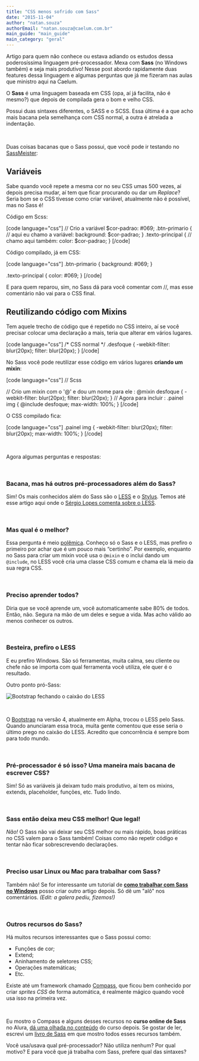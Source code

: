 ```yaml
---
title: "CSS menos sofrido com Sass"
date: "2015-11-04"
author: "natan.souza"
authorEmail: "natan.souza@caelum.com.br"
main_guide: "main_guide"
main_category: "geral"
---
```


Artigo para quem não conhece ou estava adiando os estudos dessa poderosíssima linguagem pré-processador. Mexa com **Sass** (no Windows também) e seja mais produtivo! Nesse post abordo rapidamente duas features dessa linguagem e algumas perguntas que já me fizeram nas aulas que ministro aqui na Caelum.

O **Sass** é uma linguagem baseada em CSS (opa, aí já facilita, não é mesmo?) que depois de compilada gera o bom e velho CSS.

Possui duas sintaxes diferentes, o SASS e o SCSS. Essa última é a que acho mais bacana pela semelhança com CSS normal, a outra é atrelada a indentação.

 

Duas coisas bacanas que o Sass possui, que você pode ir testando no [SassMeister](http://sassmeister.com):

## Variáveis

Sabe quando você repete a mesma cor no seu CSS umas 500 vezes, aí depois precisa mudar, aí tem que ficar procurando ou dar um _Replace_? Seria bom se o CSS tivesse como criar variável, atualmente não é possível, mas no Sass é!

Código em Scss:

\[code language="css"\] // Crio a variável $cor-padrao: #069; .btn-primario { // aqui eu chamo a variável: background: $cor-padrao; } .texto-principal { // chamo aqui também: color: $cor-padrao; } \[/code\]

Código compilado, já em CSS:

\[code language="css"\] .btn-primario { background: #069; }

.texto-principal { color: #069; } \[/code\]

E para quem reparou, sim, no Sass dá para você comentar com //, mas esse comentário não vai para o CSS final.

## Reutilizando código com Mixins

Tem aquele trecho de código que é repetido no CSS inteiro, aí se você precisar colocar uma declaração a mais, teria que alterar em vários lugares.

\[code language="css"\] /\* CSS normal \*/ .desfoque { -webkit-filter: blur(20px); filter: blur(20px); } \[/code\]

No Sass você pode reutilizar esse código em vários lugares **criando um mixin**:

\[code language="css"\] // Scss

// Crio um mixin com o '@' e dou um nome para ele : @mixin desfoque { -webkit-filter: blur(20px); filter: blur(20px); } // Agora para incluir : .painel img { @include desfoque; max-width: 100%; } \[/code\]

O CSS compilado fica:

\[code language="css"\] .painel img { -webkit-filter: blur(20px); filter: blur(20px); max-width: 100%; } \[/code\]

 

Agora algumas perguntas e respostas:

 

### Bacana, mas há outros pré-processadores além do Sass?

Sim! Os mais conhecidos além do Sass são o [LESS](http://lesscss.org/) e o [Stylus](https://learnboost.github.io/stylus/). Temos até esse artigo aqui onde o [Sérgio Lopes comenta sobre o LESS](https://blog.caelum.com.br/css-facil-flexivel-e-dinamico-com-less/).

 

### Mas qual é o melhor?

Essa pergunta é meio [polêmica](https://www.youtube.com/watch?v=PORknrd-cv8). Conheço só o Sass e o LESS, mas prefiro o primeiro por achar que é um pouco mais “certinho”. Por exemplo, enquanto no Sass para criar um mixin você usa o `@mixin` e o inclui dando um `@include`, no LESS você cria uma classe CSS comum e chama ela lá meio da sua regra CSS.

 

### Preciso aprender todos?

Diria que se você aprende um, você automaticamente sabe 80% de todos. Então, não. Segura na mão de um deles e segue a vida. Mas acho válido ao menos conhecer os outros.

 

### Besteira, prefiro o LESS

E eu prefiro Windows. São só ferramentas, muita calma, seu cliente ou chefe não se importa com qual ferramenta você utiliza, ele quer é o resultado.

Outro ponto pró-Sass:

![Bootstrap fechando o caixão do LESS](https://blog.caelum.com.br/wp-content/uploads/2055/10/last-nail-in-less-coffin.jpg)

 

O [Bootstrap](http://getbootstrap.com/) na versão 4, atualmente em Alpha, trocou o LESS pelo Sass. Quando anunciaram essa troca, muita gente comentou que esse seria o último prego no caixão do LESS. Acredito que concorrência é sempre bom para todo mundo.

 

### Pré-processador é só isso? Uma maneira mais bacana de escrever CSS?

Sim! Só as variáveis já deixam tudo mais produtivo, aí tem os mixins, extends, placeholder, funções, etc. Tudo lindo.

 

### Sass então deixa meu CSS melhor! Que legal!

_Não!_ O Sass não vai deixar seu CSS melhor ou mais rápido, boas práticas no CSS valem para o Sass também! Coisas como não repetir código e tentar não ficar sobrescrevendo declarações.

 

### Preciso usar Linux ou Mac para trabalhar com Sass?

Também não! Se for interessante um tutorial de **[como trabalhar com Sass no Windows](https://blog.caelum.com.br/tutorial-instalando-usando-sass-no-windows/)** posso criar outro artigo depois. Só dê um "alô" nos comentários. _(Edit: a galera pediu, fizemos!)_

 

### Outros recursos do Sass?

Há muitos recursos interessantes que o Sass possui como:

- Funções de cor;
- Extend;
- Aninhamento de seletores CSS;
- Operações matemáticas;
- Etc.

Existe até um framework chamado [Compass](http://compass-style.org/), que ficou bem conhecido por criar _sprites CSS_ de forma automática, é realmente mágico quando você usa isso na primeira vez.

 

Eu mostro o Compass e alguns desses recursos no **curso online de Sass** no Alura, [dá uma olhada no conteúdo](https://www.alura.com.br/curso-online-sass) do curso depois. Se gostar de ler, escrevi um [livro de Sass](https://www.casadocodigo.com.br/products/livro-sass) em que mostro todos esses recursos também.

Você usa/usava qual pré-processador? Não utiliza nenhum? Por qual motivo? E para você que já trabalha com Sass, prefere qual das sintaxes?
